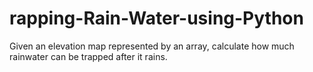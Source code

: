 # rapping-Rain-Water-using-Python
Given an elevation map represented by an array, calculate how much rainwater can be trapped after it rains.
